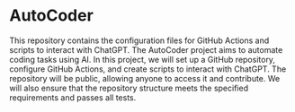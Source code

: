 # AutoCoder
This repository contains the configuration files for GitHub Actions and scripts to interact with ChatGPT.
The AutoCoder project aims to automate coding tasks using AI.
In this project, we will set up a GitHub repository, configure GitHub Actions, and create scripts to interact with ChatGPT.
The repository will be public, allowing anyone to access it and contribute.
We will also ensure that the repository structure meets the specified requirements and passes all tests.
